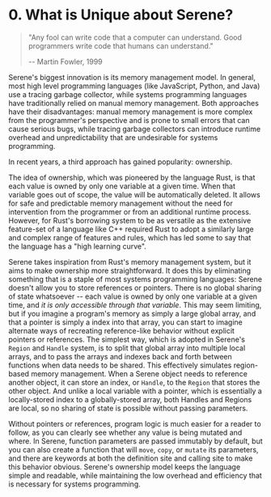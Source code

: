 # 0. What is Unique about Serene?

> "Any fool can write code that a computer can understand. Good programmers write code that humans can understand."
>
> -- Martin Fowler, 1999

Serene's biggest innovation is its memory management model. In general, most high level programming languages (like JavaScript, Python, and Java) use a tracing garbage collector, while systems programming languages have traditionally relied on manual memory management. Both approaches have their disadvantages: manual memory management is more complex from the programmer's perspective and is prone to small errors that can cause serious bugs, while tracing garbage collectors can introduce runtime overhead and unpredictability that are undesirable for systems programming.

In recent years, a third approach has gained popularity: ownership.

The idea of ownership, which was pioneered by the language Rust, is that each value is owned by only one variable at a given time. When that variable goes out of scope, the value will be automatically deleted. It allows for safe and predictable memory management without the need for intervention from the programmer or from an additional runtime process. However, for Rust's borrowing system to be as versatile as the extensive feature-set of a language like C++ required Rust to adopt a similarly large and complex range of features and rules, which has led some to say that the language has a "high learning curve".

Serene takes inspiration from Rust's memory management system, but it aims to make ownership more straightforward. It does this by eliminating something that is a staple of most systems programming languages: Serene doesn't allow you to store references or pointers. There is no global sharing of state whatsoever -- each value is owned by only one variable at a given time, and *it is only accessible through that variable*. This may seem limiting, but if you imagine a program's memory as simply a large global array, and that a pointer is simply a index into that array, you can start to imagine alternate ways of recreating reference-like behavior without explicit pointers or references. The simplest way, which is adopted in Serene's `Region` and `Handle` system, is to split that global array into multiple local arrays, and to pass the arrays and indexes back and forth between functions when data needs to be shared. This effectively simulates region-based memory management. When a Serene object needs to reference another object, it can store an index, or `Handle`, to the `Region` that stores the other object. And unlike a local variable with a pointer, which is essentially a locally-stored index to a globally-stored array, both Handles and Regions are local, so no sharing of state is possible without passing parameters.

Without pointers or references, program logic is much easier for a reader to follow, as you can clearly see whether any value is being mutated and where. In Serene, function parameters are passed immutably by default, but you can also create a function that will `move`, `copy`, or `mutate` its parameters, and there are keywords at both the definition site and calling site to make this behavior obvious. Serene's ownership model keeps the language simple and readable, while maintaining the low overhead and efficiency that is necessary for systems programming.